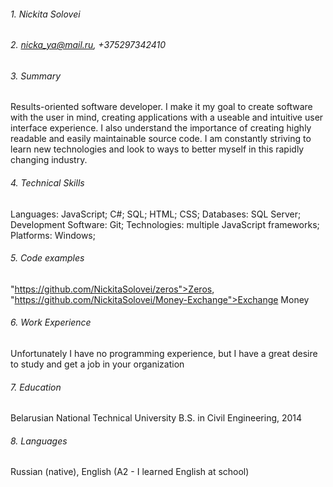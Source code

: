 
###### 1. Nickita Solovei ######
###### 2. nicka_ya@mail.ru, +375297342410 ######
###### 3. Summary ######
Results-oriented software developer. I make it my goal to create software with the user in mind, creating
applications with a useable and intuitive user interface experience. I also understand the importance of
creating highly readable and easily maintainable source code. I am constantly striving to learn new
technologies and look to ways to better myself in this rapidly changing industry.
###### 4. Technical Skills ######
Languages: JavaScript; C#; SQL; HTML; CSS;
Databases: SQL Server;
Development Software: Git;
Technologies:  multiple JavaScript frameworks;
Platforms: Windows;
###### 5. Code examples ######
"https://github.com/NickitaSolovei/zeros">Zeros, "https://github.com/NickitaSolovei/Money-Exchange">Exchange Money
###### 6. Work Experience ######
Unfortunately I have no programming experience, but I have a great desire to study and get a job in your organization
###### 7. Education ######
Belarusian National Technical University
B.S. in Civil Engineering, 2014

###### 8. Languages ######
Russian (native), English (A2 - I learned English at school)

